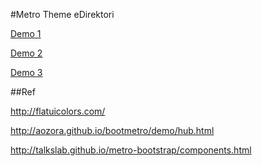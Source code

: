 #Metro Theme eDirektori

[Demo 1](https://rawgit.com/kpkt/metro_edirektori/master/index.html)

[Demo 2](https://rawgit.com/kpkt/metro_edirektori/master/index2.html)

[Demo 3](https://rawgit.com/kpkt/metro_edirektori/master/index3.html)


##Ref

http://flatuicolors.com/

http://aozora.github.io/bootmetro/demo/hub.html

http://talkslab.github.io/metro-bootstrap/components.html